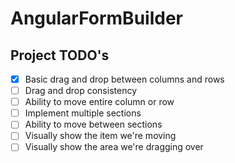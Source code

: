 # AngularFormBuilder

## Project TODO's
- [X] Basic drag and drop between columns and rows
- [ ] Drag and drop consistency
- [ ] Ability to move entire column or row
- [ ] Implement multiple sections
- [ ] Ability to move between sections
- [ ] Visually show the item we're moving
- [ ] Visually show the area we're dragging over